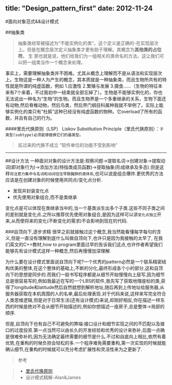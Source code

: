title: "Design_pattern_first"
date: 2012-11-24
---
#面向对象范式&&设计模式

##抽象类
>抽象类经常被描述为“不能实例化的类”。这个定义是正确的-在实现层次上。但是在概念层次定义抽象类才更有助于理解。其概念为**其他类的占位符**。
生
>那也就是说，他们给我们为一组相关的类命名的方法。这让我们可以把一组类当作一个概念来处理。

事实上，需要理解抽象类并不困难。尤其从概念上理解而不是从语法和实现层次上。生物这是一种人为产生的概念，其本质就是一种抽象类，而且生物所共有的特性就是所谓的纯虚函数，例如 1.应激性 2.繁殖与发展 3.摄食……（生物的特征本来有7个来着，不过我初中一结束就全部忘掉了）。生物是不能够实例化的，你也无法说出一种名为“生物”的生物。而且生物界是一个多重继承的关系，生物下面还有动物,然后脊椎动物，然后鸟类，然后界门纲目科属种我就不举例了。实际上能够实例化的类只有“杜鹃”这种已经没有纯虚函数的物种。它overload了所有的函数，并且有自己的行为。


####里氏代换原则（LSP）
Liskov Substitution Principle（里氏代换原则）：`子类型(subtype)必须能够替换它们的基类型。`

>反过来的代换不成立
“软件单位的功能不受到影响”

---------------------
##设计方法
一种面对对象的设计方法是:观察问题->提取名词->创建对象->提取动词(即对象行为)->添加方法(特指类成员函数)->提取抽象(形成继承及多态).但是这样`将注意力集中与名词和动词往往导致臃肿的类体系`,也可以说是组合爆炸.更优秀的方法应该是在创建对象的时候使用共同点/变化点分析.

- 发现并封装变化点
- 优先使用对象组合,而不是类继承

变化点是可以体现在类继承当中的,当一个基类派生出多个子类.这些不同子类之间的差别就是变化点.之所以推荐优先使用对象组合,是因为这样可以讲`变化点独立`开来,从而使将来的变化(不断变化的需求)不会影响到现在的代码.

###自顶向下,逐步求精
很早之前就接触过这个概念,我当然能看懂每字每句的含义,但是一直没有理解到底什么叫做自顶向下,也许只是因为我接触的太早了, 在我们英文的C++教材,how to program里面过早的告诉我们这点,也许作者希望我们能够先有设计模式这样一种概念,然后再慢慢加深理解.

为什么要在设计模式里面说自顶向下呢?一个优秀的pattern必然是一个联系精密结构优美的整体,在这个整体的基础上,不断的分化,最终形成各个小的部分,这和自顶向下的思想是同步的.而我们一般书写程序都是从细节开始慢慢向上层写,因为细节总是很容易写的,例如我最近在写的一个LBS的软件,我先写了获取地理座标的类,获得了longitude和latitude然后自然就想到解析地址,随后再到上传地址给服务器,从服务器获取在本机周围的人的名单,最后处理表现.对于代码来说,这样来写完全符合人类思维逻辑,但是对于日常生活(还有设计模式)来说,却刚好相反,你在描述一样东西的时候是绝对不会从细节开始描述的,例如你想描述一座房子,总是整体->局部的顺序.

但是,自顶向下也有自己不可避免的弊端:接口设计和细节实现之间的不匹配以及接口的过度投资.第一点当然可以由长久的开发经验和优秀的设计来弥补,后面一点确是很难弥补的,因为无法确定最终需要的细节是什么.不过和自底向上相比,依然有着优势,在重构的时候负担会轻松的多.一个程序难免需要重构,第一次实现的时候就能确认细节,在重构的时候就可以充分考虑扩展性和灵活性来为之更新了.


>参考

>- [里氏代换原则](http://my.oschina.net/qihh/blog/57789) 
>- 设计模式精解-Alan&James


